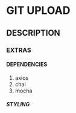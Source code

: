 # GIT UPLOAD

## DESCRIPTION

### EXTRAS

#### DEPENDENCIES

1. axios
2. chai
3. mocha

##### STYLING